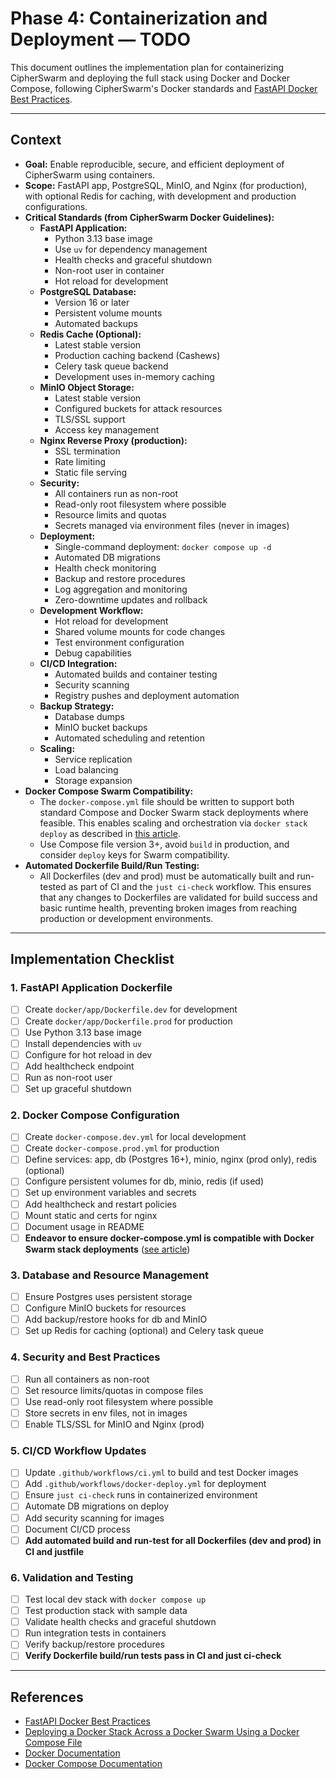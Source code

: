 # Phase 4: Containerization and Deployment — TODO

This document outlines the implementation plan for containerizing CipherSwarm and deploying the full stack using Docker and Docker Compose, following CipherSwarm's Docker standards and [FastAPI Docker Best Practices](https://fastapi.tiangolo.com/deployment/docker/).

---

## Context

-   **Goal:** Enable reproducible, secure, and efficient deployment of CipherSwarm using containers.
-   **Scope:** FastAPI app, PostgreSQL, MinIO, and Nginx (for production), with optional Redis for caching, with development and production configurations.
-   **Critical Standards (from CipherSwarm Docker Guidelines):**
    -   **FastAPI Application:**
        -   Python 3.13 base image
        -   Use `uv` for dependency management
        -   Health checks and graceful shutdown
        -   Non-root user in container
        -   Hot reload for development
    -   **PostgreSQL Database:**
        -   Version 16 or later
        -   Persistent volume mounts
        -   Automated backups
    -   **Redis Cache (Optional):**
        -   Latest stable version
        -   Production caching backend (Cashews)
        -   Celery task queue backend
        -   Development uses in-memory caching
    -   **MinIO Object Storage:**
        -   Latest stable version
        -   Configured buckets for attack resources
        -   TLS/SSL support
        -   Access key management
    -   **Nginx Reverse Proxy (production):**
        -   SSL termination
        -   Rate limiting
        -   Static file serving
    -   **Security:**
        -   All containers run as non-root
        -   Read-only root filesystem where possible
        -   Resource limits and quotas
        -   Secrets managed via environment files (never in images)
    -   **Deployment:**
        -   Single-command deployment: `docker compose up -d`
        -   Automated DB migrations
        -   Health check monitoring
        -   Backup and restore procedures
        -   Log aggregation and monitoring
        -   Zero-downtime updates and rollback
    -   **Development Workflow:**
        -   Hot reload for development
        -   Shared volume mounts for code changes
        -   Test environment configuration
        -   Debug capabilities
    -   **CI/CD Integration:**
        -   Automated builds and container testing
        -   Security scanning
        -   Registry pushes and deployment automation
    -   **Backup Strategy:**
        -   Database dumps
        -   MinIO bucket backups
        -   Automated scheduling and retention
    -   **Scaling:**
        -   Service replication
        -   Load balancing
        -   Storage expansion
-   **Docker Compose Swarm Compatibility:**
    -   The `docker-compose.yml` file should be written to support both standard Compose and Docker Swarm stack deployments where feasible. This enables scaling and orchestration via `docker stack deploy` as described in [this article](https://towardsaws.com/deploying-a-docker-stack-across-a-docker-swarm-using-a-docker-compose-file-ddac4c0253da).
    -   Use Compose file version 3+, avoid `build` in production, and consider `deploy` keys for Swarm compatibility.
-   **Automated Dockerfile Build/Run Testing:**
    -   All Dockerfiles (dev and prod) must be automatically built and run-tested as part of CI and the `just ci-check` workflow. This ensures that any changes to Dockerfiles are validated for build success and basic runtime health, preventing broken images from reaching production or development environments.

---

## Implementation Checklist

### 1. FastAPI Application Dockerfile

-   [ ] Create `docker/app/Dockerfile.dev` for development
-   [ ] Create `docker/app/Dockerfile.prod` for production
-   [ ] Use Python 3.13 base image
-   [ ] Install dependencies with `uv`
-   [ ] Configure for hot reload in dev
-   [ ] Add healthcheck endpoint
-   [ ] Run as non-root user
-   [ ] Set up graceful shutdown

### 2. Docker Compose Configuration

-   [ ] Create `docker-compose.dev.yml` for local development
-   [ ] Create `docker-compose.prod.yml` for production
-   [ ] Define services: app, db (Postgres 16+), minio, nginx (prod only), redis (optional)
-   [ ] Configure persistent volumes for db, minio, redis (if used)
-   [ ] Set up environment variables and secrets
-   [ ] Add healthcheck and restart policies
-   [ ] Mount static and certs for nginx
-   [ ] Document usage in README
-   [ ] **Endeavor to ensure docker-compose.yml is compatible with Docker Swarm stack deployments** ([see article](https://towardsaws.com/deploying-a-docker-stack-across-a-docker-swarm-using-a-docker-compose-file-ddac4c0253da))

### 3. Database and Resource Management

-   [ ] Ensure Postgres uses persistent storage
-   [ ] Configure MinIO buckets for resources
-   [ ] Add backup/restore hooks for db and MinIO
-   [ ] Set up Redis for caching (optional) and Celery task queue

### 4. Security and Best Practices

-   [ ] Run all containers as non-root
-   [ ] Set resource limits/quotas in compose files
-   [ ] Use read-only root filesystem where possible
-   [ ] Store secrets in env files, not in images
-   [ ] Enable TLS/SSL for MinIO and Nginx (prod)

### 5. CI/CD Workflow Updates

-   [ ] Update `.github/workflows/ci.yml` to build and test Docker images
-   [ ] Add `.github/workflows/docker-deploy.yml` for deployment
-   [ ] Ensure `just ci-check` runs in containerized environment
-   [ ] Automate DB migrations on deploy
-   [ ] Add security scanning for images
-   [ ] Document CI/CD process
-   [ ] **Add automated build and run-test for all Dockerfiles (dev and prod) in CI and justfile**

### 6. Validation and Testing

-   [ ] Test local dev stack with `docker compose up`
-   [ ] Test production stack with sample data
-   [ ] Validate health checks and graceful shutdown
-   [ ] Run integration tests in containers
-   [ ] Verify backup/restore procedures
-   [ ] **Verify Dockerfile build/run tests pass in CI and just ci-check**

---

## References

-   [FastAPI Docker Best Practices](https://fastapi.tiangolo.com/deployment/docker/)
-   [Deploying a Docker Stack Across a Docker Swarm Using a Docker Compose File](https://towardsaws.com/deploying-a-docker-stack-across-a-docker-swarm-using-a-docker-compose-file-ddac4c0253da)
-   [Docker Documentation](https://docs.docker.com)
-   [Docker Compose Documentation](https://docs.docker.com/compose)
